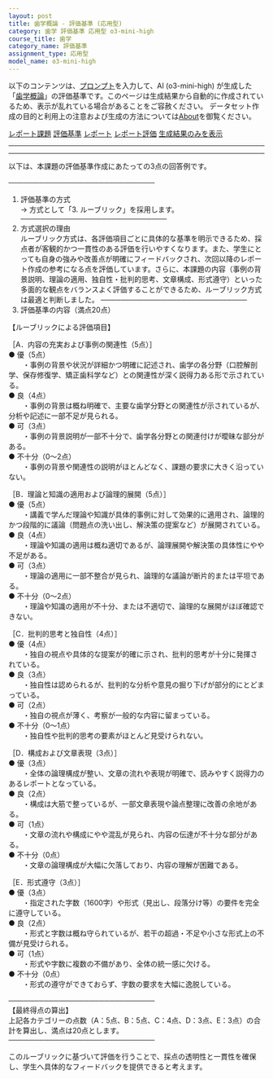```yaml
---
layout: post
title: 歯学概論 - 評価基準 (応用型)
category: 歯学 評価基準 応用型 o3-mini-high
course_title: 歯学
category_name: 評価基準
assignment_type: 応用型
model_name: o3-mini-high
---
```


以下のコンテンツは、[プロンプト](https://github.com/takedatoshiyuki/synthetic_assignments/tree/main/generated/歯学/o3-mini-high/prompt_評価基準-応用型.md)を入力して、AI (o3-mini-high) が生成した「[歯学概論](/contents/歯学/)」の評価基準です。このページは生成結果から自動的に作成されているため、表示が乱れている場合があることをご容赦ください。
データセット作成の目的と利用上の注意および生成の方法については[About](/About)を御覧ください。

[レポート課題](../レポート課題-応用型)
[評価基準](../評価基準-応用型)
[レポート](../レポート-応用型)
[レポート評価](../レポート評価-応用型)
[生成結果のみを表示](https://github.com/takedatoshiyuki/synthetic_assignments/tree/main/generated/歯学/o3-mini-high/評価基準-応用型.md)
  

***
***
  
以下は、本課題の評価基準作成にあたっての3点の回答例です。

─────────────────────────────
1. 評価基準の方式  
→ 方式として「3. ルーブリック」を採用します。
─────────────────────────────
2. 方式選択の理由  
ルーブリック方式は、各評価項目ごとに具体的な基準を明示できるため、採点者が客観的かつ一貫性のある評価を行いやすくなります。また、学生にとっても自身の強みや改善点が明確にフィードバックされ、次回以降のレポート作成の参考になる点を評価しています。さらに、本課題の内容（事例の背景説明、理論の適用、独自性・批判的思考、文章構成、形式遵守）といった多面的な観点をバランスよく評価することができるため、ルーブリック方式は最適と判断しました。
─────────────────────────────
3. 評価基準の内容（満点20点）  

【ルーブリックによる評価項目】

［A．内容の充実および事例の関連性（5点）］  
● 優（5点）  
  ・事例の背景や状況が詳細かつ明確に記述され、歯学の各分野（口腔解剖学、保存修復学、矯正歯科学など）との関連性が深く説得力ある形で示されている。  
● 良（4点）  
  ・事例の背景は概ね明確で、主要な歯学分野との関連性が示されているが、分析や記述に一部不足が見られる。  
● 可（3点）  
  ・事例の背景説明が一部不十分で、歯学各分野との関連付けが曖昧な部分がある。  
● 不十分（0～2点）  
  ・事例の背景や関連性の説明がほとんどなく、課題の要求に大きく沿っていない。

［B．理論と知識の適用および論理的展開（5点）］  
● 優（5点）  
  ・講義で学んだ理論や知識が具体的事例に対して効果的に適用され、論理的かつ段階的に議論（問題点の洗い出し、解決策の提案など）が展開されている。  
● 良（4点）  
  ・理論や知識の適用は概ね適切であるが、論理展開や解決策の具体性にやや不足がある。  
● 可（3点）  
  ・理論の適用に一部不整合が見られ、論理的な議論が断片的または平坦である。  
● 不十分（0～2点）  
  ・理論や知識の適用が不十分、または不適切で、論理的な展開がほぼ確認できない。

［C．批判的思考と独自性（4点）］  
● 優（4点）  
  ・独自の視点や具体的な提案が的確に示され、批判的思考が十分に発揮されている。  
● 良（3点）  
  ・独自性は認められるが、批判的な分析や意見の掘り下げが部分的にとどまっている。  
● 可（2点）  
  ・独自の視点が薄く、考察が一般的な内容に留まっている。  
● 不十分（0～1点）  
  ・独自性や批判的思考の要素がほとんど見受けられない。

［D．構成および文章表現（3点）］  
● 優（3点）  
  ・全体の論理構成が整い、文章の流れや表現が明確で、読みやすく説得力のあるレポートとなっている。  
● 良（2点）  
  ・構成は大筋で整っているが、一部文章表現や論点整理に改善の余地がある。  
● 可（1点）  
  ・文章の流れや構成にやや混乱が見られ、内容の伝達が不十分な部分がある。  
● 不十分（0点）  
  ・文章の論理構成が大幅に欠落しており、内容の理解が困難である。

［E．形式遵守（3点）］  
● 優（3点）  
  ・指定された字数（1600字）や形式（見出し、段落分け等）の要件を完全に遵守している。  
● 良（2点）  
  ・形式と字数は概ね守られているが、若干の超過・不足や小さな形式上の不備が見受けられる。  
● 可（1点）  
  ・形式や字数に複数の不備があり、全体の統一感に欠ける。  
● 不十分（0点）  
  ・形式の遵守ができておらず、字数の要求を大幅に逸脱している。

─────────────────────────────  
【最終得点の算出】  
上記各カテゴリーの点数（A：5点、B：5点、C：4点、D：3点、E：3点）の合計を算出し、満点は20点とします。
─────────────────────────────

このルーブリックに基づいて評価を行うことで、採点の透明性と一貫性を確保し、学生へ具体的なフィードバックを提供できると考えます。
